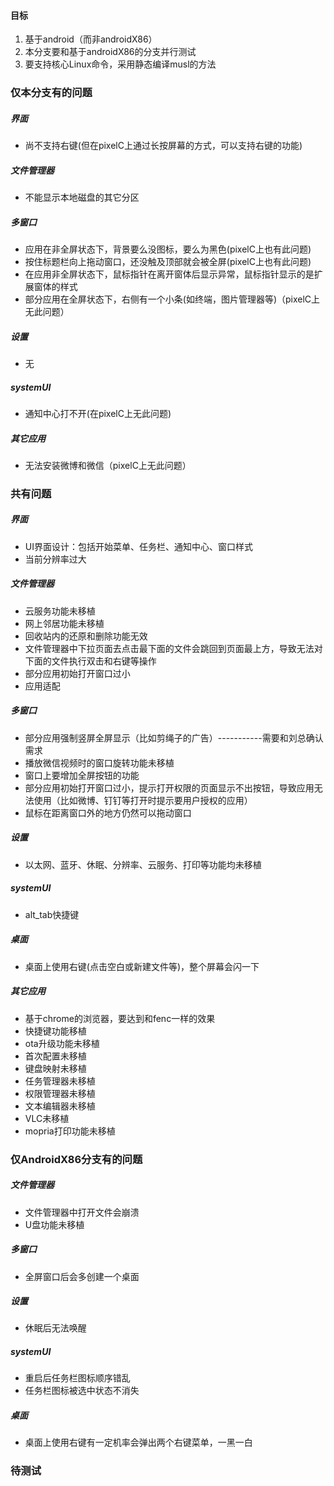 #### 目标

1. 基于android（而非androidX86）
2. 本分支要和基于androidX86的分支并行测试
3. 要支持核心Linux命令，采用静态编译musl的方法

### 仅本分支有的问题

##### 界面

- 尚不支持右键(但在pixelC上通过长按屏幕的方式，可以支持右键的功能)

##### 文件管理器

- 不能显示本地磁盘的其它分区

##### 多窗口

- 应用在非全屏状态下，背景要么没图标，要么为黑色(pixelC上也有此问题)
- 按住标题栏向上拖动窗口，还没触及顶部就会被全屏(pixelC上也有此问题)
- 在应用非全屏状态下，鼠标指针在离开窗体后显示异常，鼠标指针显示的是扩展窗体的样式
- 部分应用在全屏状态下，右侧有一个小条(如终端，图片管理器等)（pixelC上无此问题）

##### 设置

- 无

##### systemUI

- 通知中心打不开(在pixelC上无此问题)

##### 其它应用

- 无法安装微博和微信（pixelC上无此问题）

### 共有问题

##### 界面

- UI界面设计：包括开始菜单、任务栏、通知中心、窗口样式
- 当前分辨率过大

##### 文件管理器

- 云服务功能未移植
- 网上邻居功能未移植  
- 回收站内的还原和删除功能无效
- 文件管理器中下拉页面去点击最下面的文件会跳回到页面最上方，导致无法对下面的文件执行双击和右键等操作  
- 部分应用初始打开窗口过小
- 应用适配

##### 多窗口

- 部分应用强制竖屏全屏显示（比如剪绳子的广告）-----------需要和刘总确认需求
- 播放微信视频时的窗口旋转功能未移植
- 窗口上要增加全屏按钮的功能
- 部分应用初始打开窗口过小，提示打开权限的页面显示不出按钮，导致应用无法使用（比如微博、钉钉等打开时提示要用户授权的应用）
- 鼠标在距离窗口外的地方仍然可以拖动窗口

##### 设置

- 以太网、蓝牙、休眠、分辨率、云服务、打印等功能均未移植

##### systemUI

- alt_tab快捷键

##### 桌面

- 桌面上使用右键(点击空白或新建文件等)，整个屏幕会闪一下

##### 其它应用

- 基于chrome的浏览器，要达到和fenc一样的效果
- 快捷键功能移植  
- ota升级功能未移植  
- 首次配置未移植  
- 键盘映射未移植  
- 任务管理器未移植  
- 权限管理器未移植  
- 文本编辑器未移植  
- VLC未移植
- mopria打印功能未移植  

### 仅AndroidX86分支有的问题

##### 文件管理器

- 文件管理器中打开文件会崩溃
- U盘功能未移植

##### 多窗口

- 全屏窗口后会多创建一个桌面

##### 设置

- 休眠后无法唤醒

##### systemUI

- 重启后任务栏图标顺序错乱
- 任务栏图标被选中状态不消失

##### 桌面

- 桌面上使用右键有一定机率会弹出两个右键菜单，一黑一白

### 待测试

